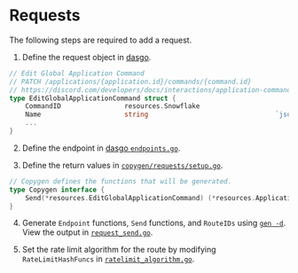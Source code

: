 # Requests

The following steps are required to add a request.

1. Define the request object in [dasgo](https://github.com/switchupcb/dasgo).

```go
// Edit Global Application Command
// PATCH /applications/{application.id}/commands/{command.id}
// https://discord.com/developers/docs/interactions/application-commands#edit-global-application-command
type EditGlobalApplicationCommand struct {
	CommandID                resources.Snowflake
	Name                     string                                `json:"name,omitempty"`
	...
}

```

2. Define the endpoint in [dasgo `endpoints.go`](https://github.com/switchupcb/dasgo/blob/main/dasgo/endpoints.go).

3. Define the return values in [`copygen/requests/setup.go`](/_gen/tools/copygen/requests/setup.go).
```go
// Copygen defines the functions that will be generated.
type Copygen interface {
	Send(*resources.EditGlobalApplicationCommand) (*resources.ApplicationCommand, error)
}
```

4. Generate `Endpoint` functions, `Send` functions, and `RouteIDs` using [`gen -d`](/_gen/README.md). View the output in [`request_send.go`](/wrapper/request_send.go).

5. Set the rate limit algorithm for the route by modifying `RateLimitHashFuncs` in [`ratelimit_algorithm.go`](/wrapper/ratelimit_algorithm.go).